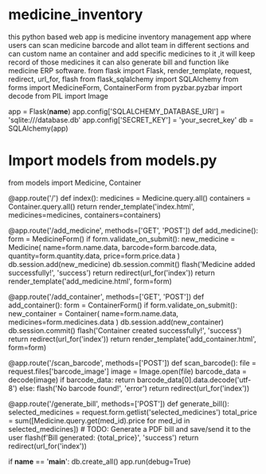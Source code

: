 # medicine_inventory
 this python based web app is medicine inventory management app where users can scan medicine barcode and allot team in different sections and can custom name an container and add specific medicines to it ,it will keep record of those medicines it can also generate bill and function like medicine ERP software.
from flask import Flask, render_template, request, redirect, url_for, flash
from flask_sqlalchemy import SQLAlchemy
from forms import MedicineForm, ContainerForm
from pyzbar.pyzbar import decode
from PIL import Image

app = Flask(__name__)
app.config['SQLALCHEMY_DATABASE_URI'] = 'sqlite:///database.db'
app.config['SECRET_KEY'] = 'your_secret_key'
db = SQLAlchemy(app)

# Import models from models.py
from models import Medicine, Container

@app.route('/')
def index():
    medicines = Medicine.query.all()
    containers = Container.query.all()
    return render_template('index.html', medicines=medicines, containers=containers)

@app.route('/add_medicine', methods=['GET', 'POST'])
def add_medicine():
    form = MedicineForm()
    if form.validate_on_submit():
        new_medicine = Medicine(
            name=form.name.data,
            barcode=form.barcode.data,
            quantity=form.quantity.data,
            price=form.price.data
        )
        db.session.add(new_medicine)
        db.session.commit()
        flash('Medicine added successfully!', 'success')
        return redirect(url_for('index'))
    return render_template('add_medicine.html', form=form)

@app.route('/add_container', methods=['GET', 'POST'])
def add_container():
    form = ContainerForm()
    if form.validate_on_submit():
        new_container = Container(
            name=form.name.data,
            medicines=form.medicines.data
        )
        db.session.add(new_container)
        db.session.commit()
        flash('Container created successfully!', 'success')
        return redirect(url_for('index'))
    return render_template('add_container.html', form=form)

@app.route('/scan_barcode', methods=['POST'])
def scan_barcode():
    file = request.files['barcode_image']
    image = Image.open(file)
    barcode_data = decode(image)
    if barcode_data:
        return barcode_data[0].data.decode('utf-8')
    else:
        flash('No barcode found!', 'error')
        return redirect(url_for('index'))

@app.route('/generate_bill', methods=['POST'])
def generate_bill():
    selected_medicines = request.form.getlist('selected_medicines')
    total_price = sum([Medicine.query.get(med_id).price for med_id in selected_medicines])
    # TODO: Generate a PDF bill and save/send it to the user
    flash(f'Bill generated: {total_price}', 'success')
    return redirect(url_for('index'))

if __name__ == '__main__':
    db.create_all()
    app.run(debug=True)
